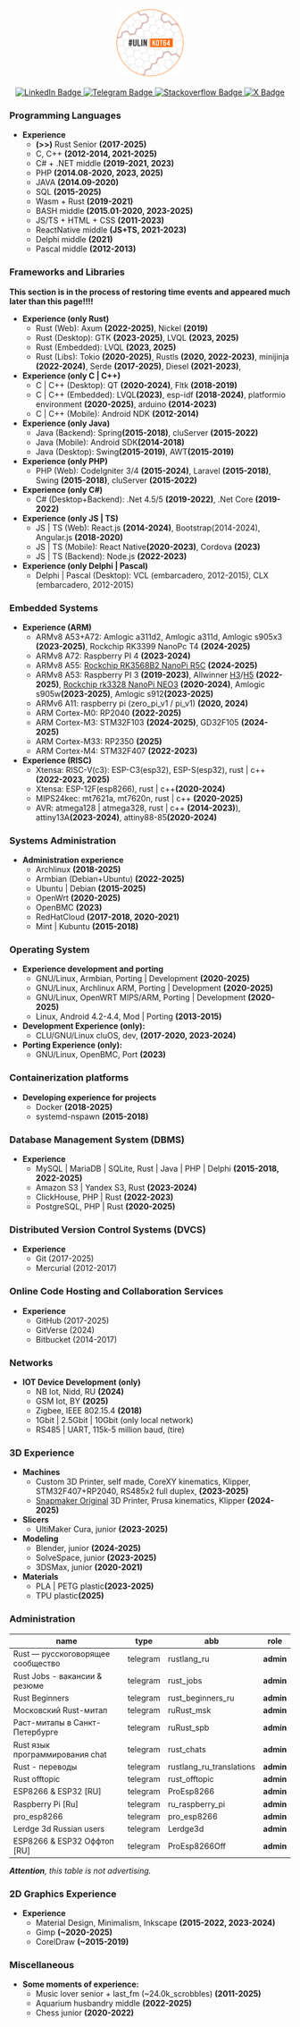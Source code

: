 <div id="header" align="center">
  <img src="https://github.com/denisandroid/denisandroid/blob/main/avatar2.png?raw=true" width="120px"/>
  </br></br>
<div id="badges">
  <a href="http://linkedin.ulinkot.ru">
    <img src="https://img.shields.io/badge/LinkedIn-blue?style=for-the-badge&logo=linkedin&logoColor=white" alt="LinkedIn Badge"/>
  </a>
  <a href="http://telegram.ulinkot.ru">
    <img src="https://img.shields.io/badge/Telegram @UlinKot-red?style=for-the-badge&logo=telegram&logoColor=white" alt="Telegram Badge"/>
  </a>
  <a href="http://stackoverflow.ulinkot.ru">
    <img src="https://img.shields.io/badge/Stackoverflow-green?style=for-the-badge&logo=stackoverflow&logoColor=white" alt="Stackoverflow Badge"/>
  </a>
  <a href="https://crates.io/users/denisandroid">
    <img src="https://img.shields.io/crates/udt/19365?style=for-the-badge&logo=rust&logoColor=white" alt="X Badge"/>
  </a>

</div>
</div>

### Programming Languages
- **Experience**
  - **(>>)** Rust Senior <b>(2017-2025)</b>
  - C, C++ <b>(2012-2014, 2021-2025)</b>
  - C# + .NET middle <b>(2019-2021, 2023)</b>
  - PHP <b>(2014.08-2020, 2023, 2025)</b>
  - JAVA <b>(2014.09-2020)</b>
  - SQL <b>(2015-2025)</b>
  - Wasm + Rust <b>(2019-2021)</b>
  - BASH middle <b>(2015.01-2020, 2023-2025)</b>
  - JS/TS + HTML + CSS <b>(2011-2023)</b>
  - ReactNative middle <b>(JS+TS, 2021-2023)</b>
  - Delphi middle <b>(2021)</b>
  - Pascal middle <b>(2012-2013)</b>

### Frameworks and Libraries
<b>This section is in the process of restoring time events and appeared much later than this page!!!!</b>
- **Experience (only Rust)**
  - Rust (Web): Axum <b>(2022-2025)</b>, Nickel <b>(2019)</b>
  - Rust (Desktop): GTK <b>(2023-2025)</b>, LVQL <b>(2023, 2025)</b>
  - Rust (Embedded): LVQL <b>(2023, 2025)</b>
  - Rust (Libs): Tokio <b>(2020-2025)</b>, Rustls <b>(2020, 2022-2023)</b>, minijinja <b>(2022-2024)</b>, Serde <b>(2017-2025)</b>, Diesel <b>(2021-2023)</b>,
- **Experience (only C | C++)**
  - C | C++ (Desktop): QT <b>(2020-2024)</b>, Fltk <b>(2018-2019)</b>
  - C | C++ (Embedded): LVQL<b>(2023)</b>, esp-idf <b>(2018-2024)</b>, platformio environment <b>(2020-2025)</b>, arduino <b>(2014-2023)</b>
  - C | C++ (Mobile): Android NDK <b>(2012-2014)</b>
- **Experience (only Java)**
  - Java (Backend): Spring<b>(2015-2018)</b>, cluServer <b>(2015-2022)</b>
  - Java (Mobile): Android SDK<b>(2014-2018)</b>
  - Java (Desktop): Swing<b>(2015-2019)</b>, AWT<b>(2015-2019)</b>
- **Experience (only PHP)**
  - PHP (Web): CodeIgniter 3/4 <b>(2015-2024)</b>, Laravel <b>(2015-2018)</b>, Swing <b>(2015-2018)</b>, cluServer <b>(2015-2022)</b>
- **Experience (only C#)**
  - C# (Desktop+Backend): .Net 4.5/5 <b>(2019-2022)</b>, .Net Core <b>(2019-2022)</b>
- **Experience (only JS | TS)**
  - JS | TS (Web): React.js <b>(2014-2024)</b>, Bootstrap(2014-2024), Angular.js <b>(2018-2020)</b>
  - JS | TS (Mobile): React Native<b>(2020-2023)</b>, Cordova <b>(2023)</b>
  - JS | TS (Backend): Node.js <b>(2022-2023)</b>
- **Experience (only Delphi | Pascal)**
  - Delphi | Pascal (Desktop): VCL (embarcadero, 2012-2015), CLX (embarcadero, 2012-2015)

### Embedded Systems
- **Experience (ARM)**
  - ARMv8 A53+A72: Amlogic a311d2, Amlogic a311d, Amlogic s905x3 <b>(2023-2025)</b>, Rockchip RK3399 NanoPc T4 <b>(2024-2025)</b>
  - ARMv8 A72:  Raspberry PI 4 <b>(2023-2024)</b>
  - ARMv8 A55: <a href="https://4pda.to/forum/index.php?showtopic=1094007">Rockchip RK3568B2 NanoPi R5C</a> <b>(2024-2025)</b>
  - ARMv8 A53: Raspberry PI 3 <b>(2019-2023)</b>, Allwinner <a href="https://github.com/UlinProject/REDBOXMINI3-ARMBIAN">H3</a>/<a href="https://github.com/UlinProject/REDBOXMINI5-ARMBIAN">H5</a> <b>(2022-2025)</b>, <a href="https://4pda.to/forum/index.php?showtopic=1016401">Rockchip rk3328 NanoPi NEO3</a> <b>(2020-2024)</b>, Amlogic s905w<b>(2023-2025)</b>, Amlogic s912<b>(2023-2025)</b>
  - ARMv6 A11: raspberry pi (zero_pi_v1 / pi_v1) <b>(2020, 2024)</b>
  - ARM Cortex-M0: RP2040 <b>(2022-2025)</b>
  - ARM Cortex-M3: STM32F103 <b>(2024-2025)</b>, GD32F105 <b>(2024-2025)</b>
  - ARM Cortex-M33: RP2350 <b>(2025)</b>
  - ARM Cortex-M4: STM32F407 <b>(2022-2023)</b>
- **Experience (RISC)**
  - Xtensa: RISC-V(c3): ESP-C3(esp32), ESP-S(esp32), rust | c++<b>(2022-2023, 2025)</b>
  - Xtensa: ESP-12F(esp8266), rust | c++<b>(2020-2024)</b>
  - MIPS24kec: mt7621a, mt7620n, rust | c++ <b>(2020-2025)</b>
  - AVR: atmega128 | atmega328, rust | c++ <b>(2014-2023)</b>), attiny13A<b>(2023-2024)</b>, attiny88-85<b>(2020-2024)</b> 

### Systems Administration
- **Administration experience**
  - Archlinux <b>(2018-2025)</b>
  - Armbian (Debian+Ubuntu) <b>(2022-2025)</b>
  - Ubuntu | Debian <b>(2015-2025)</b>
  - OpenWrt <b>(2020-2025)</b>
  - OpenBMC <b>(2023)</b>
  - RedHatCloud <b>(2017-2018, 2020-2021)</b>
  - Mint | Kubuntu <b>(2015-2018)</b>

### Operating System
- **Experience development and porting**
  - GNU/Linux, Armbian, Porting | Development <b>(2020-2025)</b>
  - GNU/Linux, Archlinux ARM, Porting | Development <b>(2020-2025)</b>
  - GNU/Linux, OpenWRT MIPS/ARM, Porting | Development <b>(2020-2025)</b>
  - Linux, Android 4.2-4.4, Mod | Porting <b>(2013-2015)</b>
- **Development Experience (only):**
  - CLU/GNU/Linux cluOS, dev, <b>(2017-2020, 2023-2024)</b>
- **Porting Experience (only):**
  - GNU/Linux, OpenBMC, Port <b>(2023)</b>

### Containerization platforms
- **Developing experience for projects**
  - Docker <b>(2018-2025)</b>
  - systemd-nspawn <b>(2015-2018)</b>
  
### Database Management System (DBMS)
- **Experience**
  - MySQL | MariaDB | SQLite, Rust | Java | PHP | Delphi <b>(2015-2018, 2022-2025)</b>
  - Amazon S3 | Yandex S3, Rust <b>(2023-2024)</b>
  - ClickHouse, PHP | Rust <b>(2022-2023)</b>
  - PostgreSQL, PHP | Rust <b>(2020-2025)</b>

### Distributed Version Control Systems (DVCS)
- **Experience**
  - Git (2017-2025)
  - Mercurial (2012-2017)

### Online Code Hosting and Collaboration Services
- **Experience**
  - GitHub (2017-2025)
  - GitVerse (2024)
  - Bitbucket (2014-2017)

### Networks
- **IOT Device Development (only)**
  - NB Iot, Nidd, RU <b>(2024)</b>
  - GSM Iot, BY <b>(2025)</b>
  - Zigbee, IEEE 802.15.4 <b>(2018)</b>
  - 1Gbit | 2.5Gbit | 10Gbit (only local network)
  - RS485 | UART, 115k-5 million baud, (tire)

### 3D Experience
- **Machines**
  - Custom 3D Printer, self made, CoreXY kinematics, Klipper, STM32F407+RP2040, RS485x2 full duplex, <b>(2023-2025)</b>
  - <a href="https://github.com/UlinProject/snapmaker-original">Snapmaker Original</a> 3D Printer, Prusa kinematics, Klipper <b>(2024-2025)</b>
- **Slicers**
  - UltiMaker Cura, junior <b>(2023-2025)</b>
- **Modeling**
  - Blender, junior <b>(2024-2025)</b>
  - SolveSpace, junior <b>(2023-2025)</b>
  - 3DSMax, junior <b>(2020-2021)</b>
- **Materials**
  - PLA | PETG plastic<b>(2023-2025)</b>
  - TPU plastic<b>(2025)</b>

### Administration
|              name                 |   type   |              abb             |        role         |
| --------------------------------- | -------- | ---------------------------- | ------------------- |
| Rust — русскоговорящее сообщество | telegram | rustlang_ru                  |    <b>admin</b>     |
| Rust Jobs - вакансии & резюме     | telegram | rust_jobs                    |    <b>admin</b>     |
| Rust Beginners                    | telegram | rust_beginners_ru            |    <b>admin</b>     |
| Московский Rust-митап             | telegram | ruRust_msk                   |    <b>admin</b>     |
| Раст-митапы в Санкт-Петербурге    | telegram | ruRust_spb                   |    <b>admin</b>     |
| Rust язык программирования chat   | telegram | rust_chats                   |    <b>admin</b>     |
| Rust - переводы                   | telegram | rustlang_ru_translations     |    <b>admin</b>     |
| Rust offtopic                     | telegram | rust_offtopic                |    <b>admin</b>     |
| ESP8266 & ESP32 [RU]              | telegram | ProEsp8266                   |    <b>admin</b>     |
| Raspberry Pi [Ru]                 | telegram | ru_raspberry_pi              |    <b>admin</b>     |
| pro_esp8266                       | telegram | pro_esp8266                  |    <b>admin</b>     |
| Lerdge 3d Russian users           | telegram | Lerdge3d                     |    <b>admin</b>     |
| ESP8266 & ESP32 Оффтоп [RU]       | telegram | ProEsp8266Off                |    <b>admin</b>     |

<i><b>Attention</b>, this table is not advertising.</i>

### 2D Graphics Experience
- **Experience**
  - Material Design, Minimalism, Inkscape <b>(2015-2022, 2023-2024)</b>
  - Gimp <b>(~2020-2025)</b>
  - CorelDraw <b>(~2015-2019)</b>

### Miscellaneous
- **Some moments of experience:**
  - Music lover senior + last_fm (~24.0k_scrobbles) <b>(2011-2025)</b>
  - Aquarium husbandry middle <b>(2022-2025)</b>
  - Chess junior <b>(2020-2022)</b>
